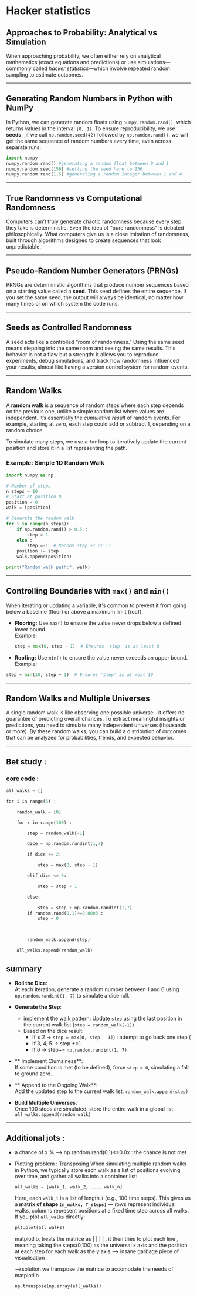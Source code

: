 # Hacker statistics
## Approaches to Probability: Analytical vs Simulation
When approaching probability, we often either rely on analytical mathematics (exact equations and predictions) or use simulations—commonly called *hacker statistics*—which involve repeated random sampling to estimate outcomes.
***
## Generating Random Numbers in Python with NumPy
In Python, we can generate random floats using `numpy.random.rand()`, which returns values in the interval `[0, 1)`. To ensure reproducibility, we use **seeds**. ,if we call `np.random.seed(42)` followed by `np.random.rand()`, we will get the same sequence of random numbers every time, even across separate runs.
``` python
import numpy 
numpy.random.rand() #generating a random float between 0 and 1
numpy.random.seed(156) #setting the seed here to 156
numpy.random.rand(1,5) #generating a random integer between 1 and 4
```

***
## True Randomness vs Computational Randomness
Computers can’t truly generate chaotic randomness because every step they take is deterministic. Even the idea of “pure randomness” is debated philosophically. What computers give us is a close imitation of randomness, built through algorithms designed to create sequences that look unpredictable.
***
## Pseudo-Random Number Generators (PRNGs)
PRNGs are deterministic algorithms that produce number sequences based on a starting value called a **seed**. This seed defines the entire sequence. If you set the same seed, the output will always be identical, no matter how many times or on which system the code runs.
***
## Seeds as Controlled Randomness
A seed acts like a controlled “room of randomness.” Using the same seed means stepping into the same room and seeing the same results. This behavior is not a flaw but a strength: it allows you to reproduce experiments, debug simulations, and track how randomness influenced your results, almost like having a version control system for random events.
***
## Random Walks

A **random walk** is a sequence of random steps where each step depends on the previous one, unlike a simple random list where values are independent. It’s essentially the *cumulative result* of random events. For example, starting at zero, each step could add or subtract 1, depending on a random choice.

To simulate many steps, we use a `for` loop to iteratively update the current position and store it in a list representing the path.

### Example: Simple 1D Random Walk
```python
import numpy as np

# Number of steps
n_steps = 10
# Start at position 0
position = 0
walk = [position]

# Generate the random walk
for i in range(n_steps):
    if np.random.rand() > 0.5 :
	    step = 1 
    else :
	    step =-1  # Random step +1 or -1
    position += step
    walk.append(position)

print("Random walk path:", walk)
```
***
##  Controlling Boundaries with `max()` and `min()`
When iterating or updating a variable, it's common to prevent it from going below a baseline (floor) or above a maximum limit (roof).  
- **Flooring:** Use `max()` to ensure the value never drops below a defined lower bound.  
  Example:  
  ```python
  step = max(0, step - 1)  # Ensures 'step' is at least 0
	```
- **Roofing:** Use `min()` to ensure the value never exceeds an upper bound.  
	Example:
```python
step = min(10, step + 1)  # Ensures 'step' is at most 10
```
***
## Random Walks and Multiple Universes

A single random walk is like observing one possible universe—it offers no guarantee of predicting overall chances. To extract meaningful insights or predictions, you need to simulate many independent universes (thousands or more). By these random walks, you can build a distribution of outcomes that can be analyzed for probabilities, trends, and expected behavior.
***
## Bet study : 
### core code : 
```python
all_walks = []

for i in range(5) :

    random_walk = [0]

    for x in range(100) :

        step = random_walk[-1]

        dice = np.random.randint(1,7)

        if dice <= 2:

            step = max(0, step - 1)

        elif dice <= 5:

            step = step + 1

        else:

            step = step + np.random.randint(1,7)
        if random.rand(0,1)<=0.0005 :
            step = 0

  

        random_walk.append(step)

    all_walks.append(random_walk)
```

## summary 

- **Roll the Dice**:  
  At each iteration, generate a random number between 1 and 6 using `np.random.randint(1, 7)` to simulate a dice roll.

- **Generate the Step**:  
	- implement the walk pattern: Update `step` using the last position in the current walk list (`step = random_walk[-1]`)
	* Based on the dice result:  
	  - If ≤ 2 → `step = max(0, step - 1)`) : attempt to go back one step (
	  - If 3, 4, 5 → step +=1  
	  - If 6 → step+= `np.random.randint(1, 7)`

- ** Implement Clumsiness**:  
  If some condition is met (to be defined), force `step = 0`, simulating a fall to ground zero.

- ** Append to the Ongoing Walk**:  
  Add the updated step to the current walk list: `random_walk.append(step)`

- **Build Multiple Universes**:  
  Once 100 steps are simulated, store the entire walk in a global list: `all_walks.append(random_walk)`
***
## Additional jots : 
* a chance of x % --> np.random.rand(0,1)<=0.0x : the chance is not met 
* Plotting problem  :  Transposing 
	When simulating multiple random walks in Python, we typically store each walk as a list of positions evolving over time, and gather all walks into a container list:
	
	```python
	all_walks = [walk_1, walk_2, ..., walk_n]
	```
	Here, each `walk_i` is a list of length `T` (e.g., 100 time steps). This gives us a **matrix of shape `(n_walks, T_steps)`** — rows represent individual walks, columns represent positions at a fixed time step across all walks.
	If you plot `all_walks` directly:
	```python
	plt.plot(all_walks)
	```
	matplotlib, treats the matrice as | | | | , it then tries to plot each line , meaning taking the steps(0,100) as the universal x axis and the position at each step for each walk as the y axis --> insane garbage piece of visualisation 
	
	-->solution we transpose the matrice to accomodate the needs of matplotlib 
	```python
	np.transpose(np.array(all_walks))
	```
